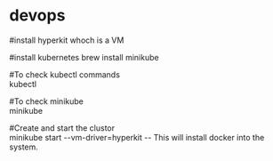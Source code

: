 # devops

#install hyperkit whoch is a VM <br>

#install kubernetes
brew install minikube

#To check kubectl commands<br>
kubectl

#To check minikube<br>
minikube

#Create and start the clustor<br>
minikube start --vm-driver=hyperkit
    -- This will install docker into the system.
